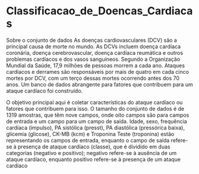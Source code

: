# Classificacao_de_Doencas_Cardiacas


Sobre o conjunto de dados
As doenças cardiovasculares (DCV) são a principal causa de morte no mundo. As DCVs incluem doença cardíaca coronária, doença cerebrovascular, doença cardíaca reumática e outros problemas cardíacos e dos vasos sanguíneos. Segundo a Organização Mundial da Saúde, 17,9 milhões de pessoas morrem a cada ano. Ataques cardíacos e derrames são responsáveis por mais de quatro em cada cinco mortes por DCV, com um terço dessas mortes ocorrendo antes dos 70 anos. Um banco de dados abrangente para fatores que contribuem para um ataque cardíaco foi construído.

O objetivo principal aqui é coletar características do ataque cardíaco ou fatores que contribuem para isso.
O tamanho do conjunto de dados é de 1319 amostras, que têm nove campos, onde oito campos são para campos de entrada e um campo para um campo de saída. Idade, sexo, frequência cardíaca (impulso), PA sistólica (presst), PA diastólica (pressórica baixa), glicemia (glicose), CK-MB (kcm) e Troponina Teste (troponina) estão representando os campos de entrada, enquanto o campo de saída refere-se à presença de ataque cardíaco (classe), que é dividido em duas categorias (negativo e positivo); negativo refere-se à ausência de um ataque cardíaco, enquanto positivo refere-se à presença de um ataque cardíaco

